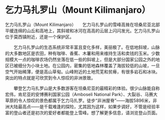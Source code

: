 # 乞力马扎罗山（Mount Kilimanjaro）
乞力马扎罗山（Mount Kilimanjaro）　　乞力马扎罗山的雪峰高耸在坦桑尼亚北部平缓连绵的山丘和高地上，其斜坡和冰河在高高的云层上闪闪发光。乞力马扎罗山位于莫西镇附近，还是一个保护区。 

　　乞力马扎罗山的生态系统非常丰富且变化多样，美丽极了。在低地斜坡，山脉的大多数地区是农田，种有咖啡、香蕉、木薯和用来维持生活和卖钱的玉米。少数规模大一点的咖啡农场仍然坐落在低一些的斜坡上，但是大部分国家公园之外的地区已被细分为小块土地。在公园内，密集的低地森林覆盖了海拔较低的山坡，一旦空气开始稀薄，便是高山草甸。山峰附近的土地荒芜和贫瘠，有很多岩石和冰块。突出的特点就是可欣赏到令人惊叹的非洲景致。 

　　攀登乞力马扎罗山是大多数游客在坦桑尼亚的最精彩的体验。很少山脉能自称宏伟，肯尼亚的安博赛利国家公园（Amboseli National Park）、大裂谷、马赛大草原的令人惊叹的景色都属于乞力马扎罗。徒步“非洲屋脊”——海拔5896米，非洲大陆最高点——是千载难逢的探险，尤其因为这样，如果步调好，不管是经验丰富的登山者还是初次的爱好者都能登上雪峰。想了解更多信息，请浏览登山页面。